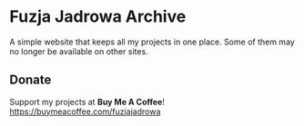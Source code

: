 # Fuzja Jadrowa Archive
A simple website that keeps all my projects in one place. Some of them may no longer be available on other sites.
## Donate
Support my projects at **Buy Me A Coffee**! https://buymeacoffee.com/fuzjajadrowa
